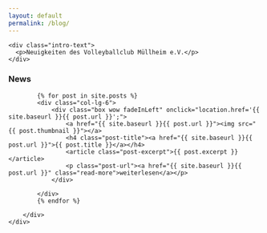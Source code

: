 ```yaml
---
layout: default
permalink: /blog/
---
```


<!--===== Intro =====-->
  <section id="intro">

    <div class="intro-text">
      <p>Neuigkeiten des Volleyballclub Müllheim e.V.</p>
    </div>
  </section>
<!--===== #intro =====-->

<main id="main">
    
<!--===== News =====-->
<section id="news" class="section-bg">
    <div class="container">
        <div class="section-header">
            <h3 class="section-title">News</h3>
            <span class="section-divider"></span>
            <p class="section-description"></p>
        </div>
        <div class="row newsposts">

            {% for post in site.posts %}
            <div class="col-lg-6">
                <div class="box wow fadeInLeft" onclick="location.href='{{ site.baseurl }}{{ post.url }}';">
                    <a href="{{ site.baseurl }}{{ post.url }}"><img src="{{ post.thumbnail }}"></a>
                    <h4 class="post-title"><a href="{{ site.baseurl }}{{ post.url }}">{{ post.title }}</a></h4>
                    <article class="post-excerpt">{{ post.excerpt }}</article>
                    <p class="post-url"><a href="{{ site.baseurl }}{{ post.url }}" class="read-more">weiterlesen</a></p>
                </div>
                
            </div>
            {% endfor %}

        </div>
    </div>
</section>
<!--===== #news =====-->

</main>

